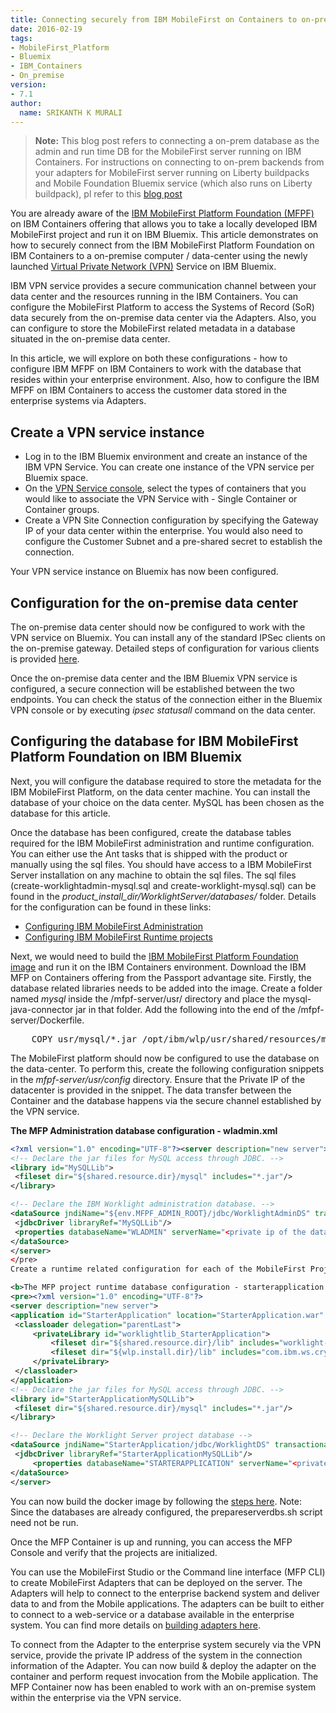 ```yaml
---
title: Connecting securely from IBM MobileFirst on Containers to on-premise systems
date: 2016-02-19
tags:
- MobileFirst_Platform
- Bluemix
- IBM_Containers
- On_premise
version:
- 7.1
author:
  name: SRIKANTH K MURALI 
---
```


> **Note:** This blog post refers to connecting a on-prem database as the admin and run time DB for the MobileFirst server running on IBM Containers. For instructions on connecting to on-prem backends from your adapters for MobileFirst server running on Liberty buildpacks and Mobile Foundation Bluemix service (which also runs on Liberty buildpack), pl refer to this [blog post](https://mobilefirstplatform.ibmcloud.com/blog/2016/08/22/connecting-to-on-premise-backends-with-bluemix-secure-gateway-service/)

You are already aware of the [IBM MobileFirst Platform Foundation (MFPF)](https://developer.ibm.com/mobilefirstplatform/documentation/getting-started-7-1/bluemix/run-foundation-on-bluemix) on IBM Containers offering that allows you to take a locally developed IBM MobileFirst project and run it on IBM Bluemix. This article demonstrates on how to securely connect from the IBM MobileFirst Platform Foundation on IBM Containers to a on-premise computer / data-center using the newly launched [Virtual Private Network (VPN)](https://www.ng.bluemix.net/docs/services/vpn/index.html) Service on IBM Bluemix.

IBM VPN service provides a secure communication channel between your data center and the resources running in the IBM Containers. You can configure the MobileFirst Platform to access the Systems of Record (SoR) data securely from the on-premise data center via the Adapters. Also, you can configure to store the MobileFirst related metadata in a database situated in the on-premise data center.

In this article, we will explore on both these configurations - how to configure IBM MFPF on IBM Containers to work with the database that resides within your enterprise environment. Also, how to configure the IBM MFPF on IBM Containers to access the customer data stored in the enterprise systems via Adapters.

## Create a VPN service instance

* Log in to the IBM Bluemix environment and create an instance of the IBM VPN Service. You can create one instance of the VPN service per Bluemix space.
* On the <a href="https://www.ng.bluemix.net/docs/services/vpn/index.html" target="_blank">VPN Service console</a>, select the types of containers that you would like to associate the VPN Service with - Single Container or Container groups.
* Create a VPN Site Connection configuration by specifying the Gateway IP of your data center within the enterprise. You would also need to configure the Customer Subnet and a pre-shared secret to establish the connection.
    
Your VPN service instance on Bluemix has now been configured.

## Configuration for the on-premise data center
The on-premise data center should now be configured to work with the VPN service on Bluemix. You can install any of the standard IPSec clients on the on-premise gateway. Detailed steps of configuration for various clients is provided [here](https://www.ng.bluemix.net/docs/services/vpn/onpremises_gateway.html).

Once the on-premise data center and the IBM Bluemix VPN service is configured, a secure connection will be established between the two endpoints. You can check the status of the connection either in the Bluemix VPN console or by executing *ipsec statusall* command on the data center.

## Configuring the database for IBM MobileFirst Platform Foundation on IBM Bluemix
Next, you will configure the database required to store the metadata for the IBM MobileFirst Platform, on the data center machine. You can install the database of your choice on the data center. MySQL has been chosen as the database for this article.

Once the database has been configured, create the database tables required for the IBM MobileFirst administration and runtime configuration. You can either use the Ant tasks that is shipped with the product or manually using the sql files. You should have access to a IBM MobileFirst Server installation on any machine to obtain the sql files. The sql files (create-worklightadmin-mysql.sql and create-worklight-mysql.sql) can be found in the <em>product_install_dir/WorklightServer/databases/</em> folder. Details for the configuration can be found in these links:

* [Configuring IBM MobileFirst Administration](https://www-01.ibm.com/support/knowledgecenter/SSHS8R_7.1.0/com.ibm.worklight.installconfig.doc/install_config/t_wlconsole_install.html)
* [Configuring IBM MobileFirst Runtime projects](https://www-01.ibm.com/support/knowledgecenter/SSHS8R_7.1.0/com.ibm.worklight.deploy.doc/deploy/c_deploy_wl_project.html)

Next, we would need to build the [IBM MobileFirst Platform Foundation image](https://www-01.ibm.com/support/knowledgecenter/SSHS8R_7.1.0/com.ibm.worklight.deploy.doc/deploy/c_server_image_ov.html) and run it on the IBM Containers environment.
Download the IBM MFP on Containers offering from the Passport advantage site. Firstly, the database related libraries needs to be added into the image. Create a folder named *mysql* inside the /mfpf-server/usr/ directory and place the mysql-java-connector jar in that folder. Add the following into the end of the /mfpf-server/Dockerfile.
<pre>    COPY usr/mysql/*.jar /opt/ibm/wlp/usr/shared/resources/mysql/
</pre>
The MobileFirst platform should now be configured to use the database on the data-center. To perform this, create the following configuration snippets in the *mfpf-server/usr/config* directory. Ensure that the Private IP of the datacenter is provided in the snippet. The data transfer between the Container and the database happens via the secure channel established by the VPN service.

**The MFP Administration database configuration - wladmin.xml**

```xml
<?xml version="1.0" encoding="UTF-8"?><server description="new server">
<!-- Declare the jar files for MySQL access through JDBC. -->
<library id="MySQLLib">
 <fileset dir="${shared.resource.dir}/mysql" includes="*.jar"/>
</library>

<!-- Declare the IBM Worklight administration database. -->
<dataSource jndiName="${env.MFPF_ADMIN_ROOT}/jdbc/WorklightAdminDS" transactional="false">
 <jdbcDriver libraryRef="MySQLLib"/>
 <properties databaseName="WLADMIN" serverName="<private ip of the datacenter>" portNumber="3306" user="mysqluser" password="mysqlpass"/>
</dataSource>
</server>
</pre>
Create a runtime related configuration for each of the MobileFirst Projects. The project name used here is *StarterApplication*

<b>The MFP project runtime database configuration - starterapplication.xml</b>
<pre><?xml version="1.0" encoding="UTF-8"?>
<server description="new server">
<application id="StarterApplication" location="StarterApplication.war" name="StarterApplication" type="war">
 <classloader delegation="parentLast">
     <privateLibrary id="worklightlib_StarterApplication">
         <fileset dir="${shared.resource.dir}/lib" includes="worklight-jee-library.jar"/>
         <fileset dir="${wlp.install.dir}/lib" includes="com.ibm.ws.crypto.passwordutil*.jar"/>
     </privateLibrary>
 </classloader>
</application>
<!-- Declare the jar files for MySQL access through JDBC. -->
<library id="StarterApplicationMySQLLib">
 <fileset dir="${shared.resource.dir}/mysql" includes="*.jar"/>
</library>

<!-- Declare the Worklight Server project database -->
<dataSource jndiName="StarterApplication/jdbc/WorklightDS" transactional="false">
 <jdbcDriver libraryRef="StarterApplicationMySQLLib"/>
     <properties databaseName="STARTERAPPLICATION" serverName="<private ip of the datacenter>" portNumber="3306" user="mysqluser" password="mysqlpass"/>
</dataSource>
</server>
```

You can now build the docker image by following the [steps here](https://www-01.ibm.com/support/knowledgecenter/SSHS8R_7.1.0/com.ibm.worklight.deploy.doc/deploy/t_build_run_server_container.html). Note: Since the databases are already configured, the prepareserverdbs.sh script need not be run.

Once the MFP Container is up and running, you can access the MFP Console and verify that the projects are initialized.

You can use the MobileFirst Studio or the Command line interface (MFP CLI) to create MobileFirst Adapters that can be deployed on the server. The Adapters will help to connect to the enterprise backend system and deliver data to and from the Mobile applications. The adapters can be built to either to connect to a web-service or a database available in the enterprise system. You can find more details on [building adapters here](https://www-01.ibm.com/support/knowledgecenter/SSHS8R_7.1.0/com.ibm.worklight.dev.doc/devref/c_DevelopingTheServer-sideOfAnIBMWorklightApplication.html).

To connect from the Adapter to the enterprise system securely via the VPN service, provide the private IP address of the system in the connection information of the Adapter. You can now build &amp; deploy the adapter on the container and perform request invocation from the Mobile application. The MFP Container now has been enabled to work with an on-premise system within the enterprise via the VPN service.